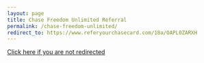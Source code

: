 ```yaml
---
layout: page
title: Chase Freedom Unlimited Referral
permalink: /chase-freedom-unlimited/
redirect_to: https://www.referyourchasecard.com/18a/OAPL0ZARXH
---
```


[Click here if you are not redirected](https://www.referyourchasecard.com/18a/OAPL0ZARXH)
